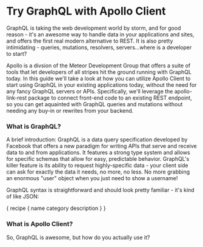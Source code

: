 # Try GraphQL with Apollo Client

GraphQL is taking the web development world by storm, and for good reason - it's an awesome way to handle data in your applications and sites, and offers the first real modern alternative to REST. It is also pretty intimidating - queries, mutations, resolvers, servers...where is a developer to start?

Apollo is a divsion of the Meteor Development Group that offers a suite of tools that let developers of all stripes hit the ground running with GraphQL today. In this guide we'll take a look at how you can utilize Apollo Client to start using GraphQL in your existing applications today, without the need for any fancy GraphQL servers or APIs. Specifically, we'll leverage the apollo-link-rest package to connect front-end code to an existing REST endpoint, so you can get aquainted with GraphQL queries and mutations without needing any buy-in or rewrites from your backend.

### What is GraphQL?

A brief introduction: GraphQL is a data query specification developed by Facebook that offers a new paradigm for writing APIs that serve and receive data to and from applications. It features a strong type system and allows for specific schemas that allow for easy, predictable behavior. GraphQL's killer feature is its ability to request highly-specific data - your client side can ask for exactly the data it needs, no more, no less. No more grabbing an enormous "user" object when you just need to show a username!

GraphQL syntax is straightforward and should look pretty familiar - it's kind of like JSON:

{
recipe {
name
category
description
}
}

### What is Apollo Client?

So, GraphQL is awesome, but how do you actually use it?
